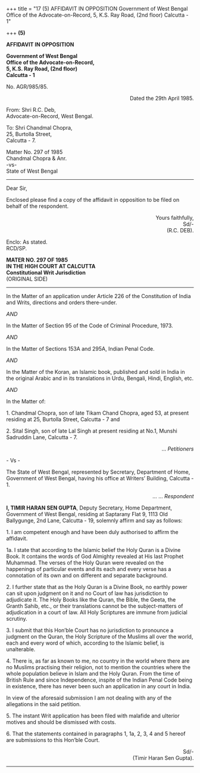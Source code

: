 +++
title = "17 (5) AFFIDAVIT IN OPPOSITION Government of West Bengal Office of the Advocate-on-Record, 5, K.S. Ray Road, (2nd floor) Calcutta - 1"

+++
**(5)**

**AFFIDAVIT IN OPPOSITION**

**Government of West Bengal**  
**Office of the Advocate-on-Record,**  
**5, K.S. Ray Road, (2nd floor)**  
**Calcutta - 1**

No. AGR/985/85.

<div align="right">

Dated the 29th April 1985.

</div>

From:  Shri R.C. Deb,   
Advocate-on-Record, West Bengal.

To: Shri Chandmal Chopra,   
25, Burtolla Street,   
Calcutta - 7.

Matter No. 297 of 1985  
Chandmal Chopra & Anr.  
-vs-  
State of West Bengal  
- - - - - -

Dear Sir,  

Enclosed please find a copy of the affidavit in opposition to be filed on behalf of the respondent.

<div align="right">

Yours faithfully,  
Sd/-  
(R.C. DEB).

</div>

Enclo: As stated.  
RCD/SP.  
 

**MATER NO. 297 OF 1985**  
**IN THE HIGH COURT AT CALCUTTA**  
**Constitutional Writ Jurisdiction**  
(ORIGINAL SIDE)  
- - - - - - - - - - - - - -

In the Matter of an application under Article 226 of the Constitution of India and Writs, directions and orders there-under.

*AND*

In the Matter of Section 95 of the Code of Criminal Procedure, 1973.

*AND*

In the Matter of Sections 153A and 295A, Indian Penal Code.

*AND*

In the Matter of the Koran, an Islamic book, published and sold in India in the original Arabic and in its translations in Urdu, Bengali, Hindi, English, etc.

*AND*

In the Matter of:  

1\. Chandmal Chopra, son of late Tikam Chand Chopra, aged 53, at present residing at 25, Burtolla Street, Calcutta - 7 and   

2\. Sital Singh, son of late Lal Singh at present residing at No.1, Munshi Sadruddin Lane, Calcutta - 7.

<div align="right">

… *Petitioners*

</div>

\- Vs -

The State of West Bengal, represented by Secretary, Department of Home, Government of West Bengal, having his office at Writers’ Building, Calcutta - 1.

<div align="right">

…        …         *Respondent*

</div>

**I, TIMIR HARAN SEN GUPTA**, Deputy Secretary, Home Department,
Government of West Bengal, residing at Saptarany Flat 9, 1113 Old Ballygunge, 2nd Lane, Calcutta - 19, solemnly affirm and say as follows:

1\. I am competent enough and have been duly authorised to affirm the affidavit.

1a.  I state that according to the Islamic belief the Holy Quran is a Divine Book.  It contains the words of God Almighty revealed at His last Prophet Muhammad.  The verses of the Holy Quran were revealed on the happenings of particular events and its each and every verse has a connotation of its own and on different and separate background.

2\. I further state that as the Holy Quran is a Divine Book, no earthly power can sit upon judgment on it and no Court of law has jurisdiction to adjudicate it.  The Holy Books like the Quran, the Bible, the Geeta, the Granth Sahib, etc., or their translations cannot be the subject-matters of adjudication in a court of law.  All Holy Scriptures are immune from judicial scrutiny.

3\. I submit that this Hon’ble Court has no jurisdiction to pronounce a judgment on the Quran, the Holy Scripture of the Muslims all over the world, each and every word of which, according to the Islamic belief, is unalterable.

4\. There is, as far as known to me, no country in the world where there are no Muslims practising their religion, not to mention the countries where the whole population believe in Islam and the Holy Quran.  From the time of British Rule and since Independence, inspite of the Indian Penal Code being in existence, there has never been such an application in any court in India.

In view of the aforesaid submission I am not dealing with any of the allegations in the said petition.

5\. The instant Writ application has been filed with malafide and ulterior motives and should be dismissed with costs.

6\. That the statements contained in paragraphs 1, 1a, 2, 3, 4 and 5 hereof are submissions to this Hon’ble Court.

<div align="right">

Sd/-  
(Timir Haran Sen Gupta).

</div>

------------------------------------------------------------------------


